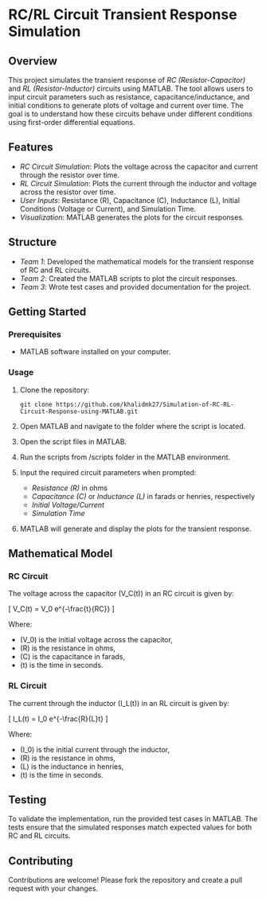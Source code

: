 # RC/RL Circuit Transient Response Simulation

## Overview

This project simulates the transient response of *RC (Resistor-Capacitor)* and *RL (Resistor-Inductor)* circuits using MATLAB. The tool allows users to input circuit parameters such as resistance, capacitance/inductance, and initial conditions to generate plots of voltage and current over time. The goal is to understand how these circuits behave under different conditions using first-order differential equations.

## Features

- *RC Circuit Simulation*: Plots the voltage across the capacitor and current through the resistor over time.
- *RL Circuit Simulation*: Plots the current through the inductor and voltage across the resistor over time.
- *User Inputs*: Resistance (R), Capacitance (C), Inductance (L), Initial Conditions (Voltage or Current), and Simulation Time.
- *Visualization*: MATLAB generates the plots for the circuit responses.

## Structure

- *Team 1*: Developed the mathematical models for the transient response of RC and RL circuits.
- *Team 2*: Created the MATLAB scripts to plot the circuit responses.
- *Team 3*: Wrote test cases and provided documentation for the project.

## Getting Started

### Prerequisites

- MATLAB software installed on your computer.

### Usage

1. Clone the repository:
   
   `git clone https://github.com/khalidmk27/Simulation-of-RC-RL-Circuit-Response-using-MATLAB.git`
   
2. Open MATLAB and navigate to the folder where the script is located.

3. Open the script files in MATLAB.

4. Run the scripts from /scripts folder in the MATLAB environment.
   

5. Input the required circuit parameters when prompted:
   - *Resistance (R)* in ohms
   - *Capacitance (C)* or *Inductance (L)* in farads or henries, respectively
   - *Initial Voltage/Current*
   - *Simulation Time*

6. MATLAB will generate and display the plots for the transient response.

## Mathematical Model

### RC Circuit

The voltage across the capacitor \(V_C(t)\) in an RC circuit is given by:

\[
V_C(t) = V_0 e^{-\frac{t}{RC}}
\]

Where:
- \(V_0\) is the initial voltage across the capacitor,
- \(R\) is the resistance in ohms,
- \(C\) is the capacitance in farads,
- \(t\) is the time in seconds.

### RL Circuit

The current through the inductor \(I_L(t)\) in an RL circuit is given by:

\[
I_L(t) = I_0 e^{-\frac{R}{L}t}
\]

Where:
- \(I_0\) is the initial current through the inductor,
- \(R\) is the resistance in ohms,
- \(L\) is the inductance in henries,
- \(t\) is the time in seconds.

## Testing

To validate the implementation, run the provided test cases in MATLAB. The tests ensure that the simulated responses match expected values for both RC and RL circuits.

## Contributing

Contributions are welcome! Please fork the repository and create a pull request with your changes.
